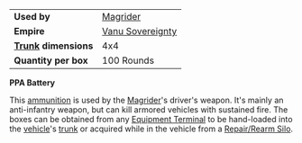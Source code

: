 |                                                 |                                                |
| ----------------------------------------------- | ---------------------------------------------- |
| **Used by**                                     | [Magrider](../vehicles/Magrider.md)            |
| **Empire**                                      | [Vanu Sovereignty](../factions/Vanu_Sovereignty.md) |
| **[Trunk](../terminology/Trunk.md) dimensions** | 4x4                                            |
| **Quantity per box**                            | 100 Rounds                                     |

**PPA Battery**

This [ammunition](Ammunition.md) is used by the
[Magrider](../vehicles/Magrider.md)'s driver's weapon. It's mainly an
anti-infantry weapon, but can kill armored vehicles with sustained fire. The
boxes can be obtained from any [Equipment Terminal](Equipment_Terminal.md) to be
hand-loaded into the [vehicle](../vehicles/index.md)'s
[trunk](../terminology/Trunk.md) or acquired while in the vehicle from a
[Repair/Rearm Silo](Repair_Rearm_Silo.md).
